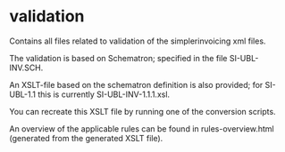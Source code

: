 validation
==========

Contains all files related to validation of the simplerinvoicing xml files.

The validation is based on Schematron; specified in the file SI-UBL-INV.SCH.

An XSLT-file based on the schematron definition is also provided; for
SI-UBL-1.1 this is currently SI-UBL-INV-1.1.1.xsl.

You can recreate this XSLT file by running one of the conversion scripts.

An overview of the applicable rules can be found in rules-overview.html
(generated from the generated XSLT file).
